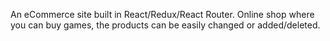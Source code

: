 An eCommerce site built in React/Redux/React Router. 
Online shop where you can buy games, the products can be easily changed or added/deleted.

